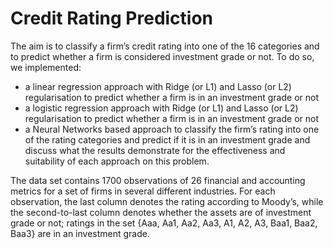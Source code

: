 # Credit Rating Prediction

The aim is to classify a firm’s credit rating into one of the 16 categories and to predict whether a firm
is considered investment grade or not. To do so, we implemented: 
- a linear regression approach with Ridge (or L1) and Lasso (or L2) regularisation to predict
whether a firm is in an investment grade or not
- a logistic regression approach with Ridge (or L1) and Lasso (or L2) regularisation to predict
whether a firm is in an investment grade or not
- a Neural Networks based approach to classify the firm’s rating into one of the rating categories
and predict if it is in an investment grade
and discuss what the results demonstrate for the effectiveness and suitability of each approach on
this problem.

The data set contains 1700 observations of 26 financial and accounting
metrics for a set of firms in several different industries. For each observation, the last column denotes
the rating according to Moody’s, while the second-to-last column denotes whether the assets are of
investment grade or not; ratings in the set {Aaa, Aa1, Aa2, Aa3, A1, A2, A3, Baa1, Baa2, Baa3} are in
an investment grade.
